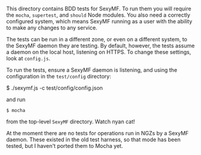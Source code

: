 This directory contains BDD tests for SexyMF. To run them you will
require the `mocha`, `supertest`, and `should` Node modules. You also
need a correctly configured system, which means SexyMF running as a user
with the ability to make any changes to any service.

The tests can be run in a different zone, or even on a different system,
to the SexyMF daemon they are testing. By default, however, the tests
assume a daemon on the local host, listening on HTTPS. To change these
settings, look at `config.js`.

To run the tests, ensure a SexyMF daemon is listening, and using the
configuration in the `test/config` directory:

   $ ./sexymf.js -c test/config/config.json

and run 

    $ mocha

from the top-level `SexyMF` directory. Watch nyan cat!

At the moment there are no tests for operations run in NGZs by a SexyMF
daemon. These existed in the old test harness, so that mode has been
tested, but I haven't ported them to Mocha yet.
